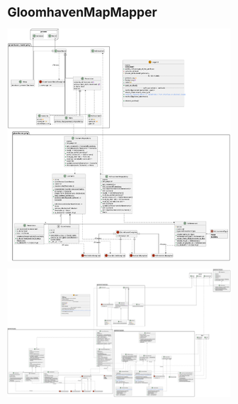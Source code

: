 # GloomhavenMapMapper
![UML for the main package](./plantUML/out/GloomhavenUML.svg)

![Full UML for the flask application](./plantUML/out/GloomhavenApiUML.svg)